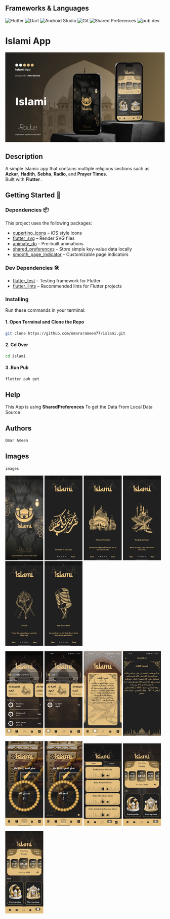 ## Frameworks & Languages 

![Flutter](https://img.shields.io/badge/Flutter-02569B?style=for-the-badge&logo=flutter&logoColor=white)
![Dart](https://img.shields.io/badge/Dart-0175C2?style=for-the-badge&logo=dart&logoColor=white)
![Android Studio](https://img.shields.io/badge/Android%20Studio-3DDC84?style=for-the-badge&logo=android-studio&logoColor=white)
![Git](https://img.shields.io/badge/Git-F05032?style=for-the-badge&logo=git&logoColor=white)
![Shared Preferences](https://img.shields.io/badge/Shared%20Preferences-FFCA28?style=for-the-badge&logo=google&logoColor=black)
![pub.dev](https://img.shields.io/badge/pub.dev-000000?style=for-the-badge&logo=dart&logoColor=white)


# Islami App

<p align="center">
  <img src="screenshot/Cover.png" width="900"/>
</p>

## Description
A simple Islamic app that contains multiple religious sections such as **Azkar**, **Hadith**, **Sebha**, **Radio**, and **Prayer Times**.  
Built with **Flutter** .


## Getting Started 🚀

### Dependencies 📦

This project uses the following packages:

- [cupertino_icons](https://pub.dev/packages/cupertino_icons) – iOS style icons
- [flutter_svg](https://pub.dev/packages/flutter_svg) – Render SVG files
- [animate_do](https://pub.dev/packages/animate_do) – Pre-built animations
- [shared_preferences](https://pub.dev/packages/shared_preferences) – Store simple key-value data locally
- [smooth_page_indicator](https://pub.dev/packages/smooth_page_indicator) – Customizable page indicators

### Dev Dependencies 🛠
- [flutter_test](https://pub.dev/packages/flutter_test) – Testing framework for Flutter
- [flutter_lints](https://pub.dev/packages/flutter_lints) – Recommended lints for Flutter projects

### Installing

Run these commands in your terminal:
#### 1. Open Terminal and Clone the Repo
```bash
git clone https://github.com/omararameen77/islami.git
```
#### 2. Cd Over
```bash
cd islami
```
#### 3 .Run Pub
```bash
flutter pub get
```
## Help

This App is using **SharedPreferences** To get the Data From Local Data Source

## Authors

```bash
Omar Ameen
```
## Images

```bash
images
```

<p align="left">
  <img src="screenshot/splash.jpeg" width="120"/>
  <img src="screenshot/intro.jpeg" width="120"/>
  <img src="screenshot/introo.jpeg" width="120"/>
  <img src="screenshot/intro2.jpeg" width="120"/>
  <img src="screenshot/intro3.jpeg" width="120"/>
  <img src="screenshot/intro4.jpeg" width="120"/>
</p>
<p align="left">
  <img src="screenshot/quran.jpeg" width="120"/>
  <img src="screenshot/quran1.jpeg" width="120"/>
  <img src="screenshot/hadeth.jpeg" width="120"/>
  <img src="screenshot/hadeth1.jpeg" width="120"/>
</p>
<p align="left">
  <img src="screenshot/sebha.jpeg" width="120"/>
  <img src="screenshot/sebha1.jpeg" width="120"/>
  <img src="screenshot/Radio.png" width="120"/>
  <img src="screenshot/Time.png" width="120"/>
</p>
<p align="left">
  <img src="screenshot/Time.png" width="120"/>
</p>
